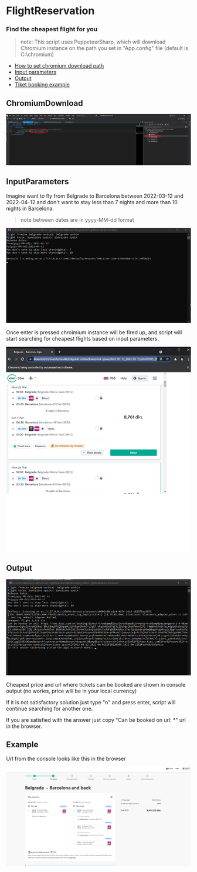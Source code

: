 # FlightReservation

### Find the cheapest flight for you

> note: This script uses PuppeteerSharp, which will download Chromium instance on the path you set in "App.config" file (default is C:\\chromium)

- [How to set chromium download path](#chromiumdownload)
- [Input parameters](#inputparameters)
- [Output](#output)
- [Tiket booking example](#example)

## ChromiumDownload

 ![image](https://github.com/MilanaPetkovic/FlightReservation/blob/main/ReadmePictures/chromiumdownloadpath.png)

## InputParameters

Imagine want to fly from Belgrade to Barcelona between 2022-03-12 and 2022-04-12 and don't want to stay less than 7 nights and more than 10 nights in Barcelona.
> note between dates are in yyyy-MM-dd format

 ![image](https://github.com/MilanaPetkovic/FlightReservation/blob/main/ReadmePictures/inputParameters.png)

Once enter is pressed chroimium instance will be fired up, and script will start searching for cheapest flights based on input parameters.

 ![image](https://github.com/MilanaPetkovic/FlightReservation/blob/main/ReadmePictures/chromiumInstance.png)

## Output

 ![image](https://github.com/MilanaPetkovic/FlightReservation/blob/main/ReadmePictures/output.png)

Cheapest price and url where tickets can be booked are shown in console output (no wories, price will be in your local currency)

If it is not satisfactory solution just type "n" and press enter, script will continue searching for another one.

If you are satisfied with the answer just copy "Can be booked on url: *" url in the browser.

## Example

Url from the console looks like this in the browser

 ![image](https://github.com/MilanaPetkovic/FlightReservation/blob/main/ReadmePictures/bookingUrlExample.png)






